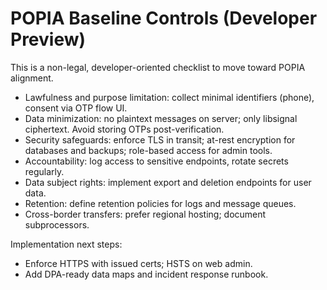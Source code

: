 # POPIA Baseline Controls (Developer Preview)

This is a non-legal, developer-oriented checklist to move toward POPIA alignment.

- Lawfulness and purpose limitation: collect minimal identifiers (phone), consent via OTP flow UI.
- Data minimization: no plaintext messages on server; only libsignal ciphertext. Avoid storing OTPs post-verification.
- Security safeguards: enforce TLS in transit; at-rest encryption for databases and backups; role-based access for admin tools.
- Accountability: log access to sensitive endpoints, rotate secrets regularly.
- Data subject rights: implement export and deletion endpoints for user data.
- Retention: define retention policies for logs and message queues.
- Cross-border transfers: prefer regional hosting; document subprocessors.

Implementation next steps:
- Enforce HTTPS with issued certs; HSTS on web admin.
- Add DPA-ready data maps and incident response runbook.